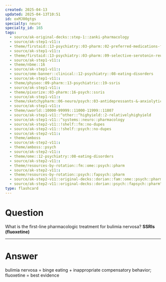 ```yaml
---
created: 2025-04-13
updated: 2025-04-13T10:51
id: oxMJ00gtgs
specialty: neuro
specialty_id: 165
tags:
  - source/ak-original-decks::step-1::zanki-pharmacology
  - source/ak-step1-v11::
  - theme/firstaid::13-psychiatry::03-pharm::02-preferred-medications-for-selected-psychiatric-conditions
  - source/ak-step1-v11::
  - theme/firstaid::13-psychiatry::03-pharm::09-selective-serotonin-reuptake-inhibitors
  - source/ak-step1-v11::
  - theme/nbme::16
  - source/ak-step1-v11::
  - source/ome-banner::clinical::12-psychiatry::08-eating-disorders
  - source/ak-step1-v11::
  - theme/physeo::09-pharm::13-psychiatric::19-ssris
  - source/ak-step1-v11::
  - theme/pixorize::03-pharm::16-psych::ssris
  - source/ak-step1-v11::
  - theme/sketchypharm::06-neuro/psych::03-antidepressants-&-anxiolytics::01-ssris,-snris,-cyproheptadine
  - source/ak-step1-v11::
  - theme/uworld::10000-99999::11000-11999::11807
  - source/ak-step1-v11::^other::^highyield::2-relativelyhighyield
  - source/ak-step1-v11::^systems::neuro::pharmacology
  - source/ak-step2-v11::!shelf::fm::no-dupes
  - source/ak-step2-v11::!shelf::psych::no-dupes
  - source/ak-step2-v11::
  - theme/amboss
  - source/ak-step2-v11::
  - theme/amboss::psych
  - source/ak-step2-v11::
  - theme/ome::12-psychiatry::08-eating-disorders
  - source/ak-step2-v11::
  - theme/resources-by-rotation::fm::ome::psych::pharm
  - source/ak-step2-v11::
  - theme/resources-by-rotation::psych::fapsych::pharm
  - source/ak-step2-v11::original-decks::dorian::fam::ome::psych::pharm
  - source/ak-step2-v11::original-decks::dorian::psych::fapsych::pharm"
type: flashcard
---
```


# Question
What is the first-line pharmacologic treatment for bulimia nervosa?     **SSRIs (fluoxetine)**

---

# Answer
bulimia nervosa = binge eating + inappropriate compensatory behavior; fluoxetine = best evidence
